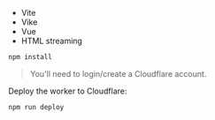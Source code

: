  - Vite
 - Vike
 - Vue
 - HTML streaming

```bash
npm install
```

> You'll need to login/create a Cloudflare account.

Deploy the worker to Cloudflare:
```bash
npm run deploy
```
